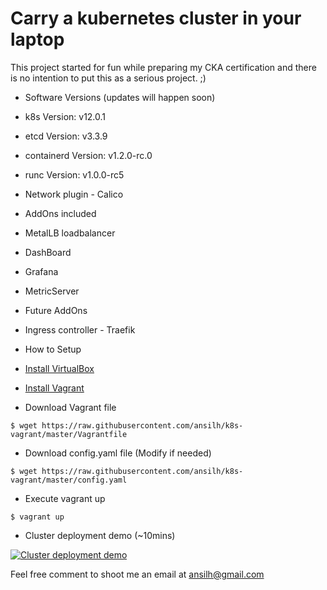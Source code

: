 # Carry a kubernetes cluster in your laptop

This project started for fun while preparing my CKA certification and there is no intention to put this as a serious project. ;)

* Software Versions (updates will happen soon)
 * k8s Version: v12.0.1
 * etcd Version: v3.3.9
 * containerd Version: v1.2.0-rc.0
 * runc Version: v1.0.0-rc5

* Network plugin - Calico

* AddOns included
 * MetalLB loadbalancer
 * DashBoard
 * Grafana
 * MetricServer

* Future AddOns
 * Ingress controller - Traefik

* How to Setup
 * [Install VirtualBox](https://www.virtualbox.org/wiki/Downloads)
 * [Install Vagrant](https://www.vagrantup.com/)
 * Download Vagrant file
```
$ wget https://raw.githubusercontent.com/ansilh/k8s-vagrant/master/Vagrantfile
```
 * Download config.yaml file (Modify if needed)
```
$ wget https://raw.githubusercontent.com/ansilh/k8s-vagrant/master/config.yaml
```
 * Execute vagrant up
```
$ vagrant up
```

* Cluster deployment demo (~10mins)

 [![Cluster deployment demo](https://raw.githubusercontent.com/ansilh/k8s-vagrant/master/k8s-demo.png)](https://www.youtube.com/watch?v=5bSrwGvdWw0&hd=1 "Cluster deployment demo")

Feel free comment to shoot me an email at ansilh@gmail.com
